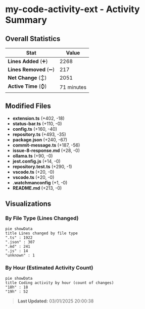 # my-code-activity-ext - Activity Summary 

## Overall Statistics

| Stat                   | Value                                                             |
| ---------------------- | ----------------------------------------------------------------- |
| **Lines Added** (➕)   | 2268                                          |
| **Lines Removed** (➖) | 217                                        |
| **Net Change** (↕)    | 2051                |
| **Active Time** (⌚)   | 71 minutes |


## Modified Files
- **extension.ts** (+402, -18)
- **status-bar.ts** (+110, -0)
- **config.ts** (+160, -40)
- **repository.ts** (+493, -35)
- **package.json** (+240, -67)
- **commit-message.ts** (+187, -56)
- **issue-8-response.md** (+28, -0)
- **ollama.ts** (+90, -0)
- **jest.config.js** (+14, -0)
- **repository.test.ts** (+290, -1)
- **vscode.ts** (+20, -0)
- **vscode.ts** (+20, -0)
- **.watchmanconfig** (+1, -0)
- **README.md** (+213, -0)

## Visualizations

### By File Type (Lines Changed)

```mermaid
pie showData
title Lines changed by file type
".ts" : 1922
".json" : 307
".md" : 241
".js" : 14
"unknown" : 1
```

### By Hour (Estimated Activity Count)

```mermaid
pie showData
title Coding activity by hour (count of changes)
"18h" : 18
"19h" : 52
```


> **Last Updated:** 03/01/2025 20:00:38